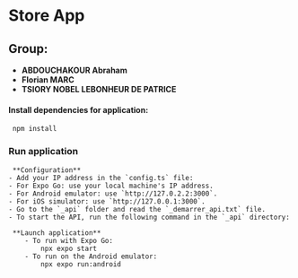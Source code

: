 # Store App



## Group:
-  **ABDOUCHAKOUR Abraham**
- **Florian MARC**
- **TSIORY NOBEL LEBONHEUR DE PATRICE**
 
#### Install dependencies for application:
	 npm install

### Run application
     **Configuration**
    - Add your IP address in the `config.ts` file:  
    - For Expo Go: use your local machine's IP address.  
    - For Android emulator: use `http://127.0.2.2:3000`.  
    - For iOS simulator: use `http://127.0.0.1:3000`.
    - Go to the `_api` folder and read the `_demarrer_api.txt` file.
    - To start the API, run the following command in the `_api` directory:

     **Launch application**
        - To run with Expo Go:
            npx expo start
        - To run on the Android emulator:
            npx expo run:android





